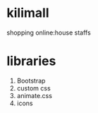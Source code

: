 # kilimall
shopping online:house staffs
# libraries
1. Bootstrap
2. custom css
3. animate.css
4. icons
